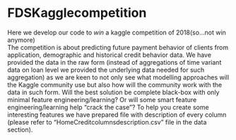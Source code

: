# FDSKagglecompetition
Here we develop our code to *win* a kaggle competition of 2018(so...not win anymore)<br>
The competition is about predicting future payment behavior of clients from application, demographic and historical credit behavior data. We have provided the data in the raw form (instead of aggregations of time variant data on loan level we provided the underlying data needed for such aggregation) as we are keen to not only see what modelling approaches will the Kaggle community use but also how will the community work with the data in such form. Will the best solution be complete black-box with only minimal feature engineering/learning? Or will some smart feature engineering/learning help “crack the case”? To help you create some interesting features we have prepared file with description of every column (please refer to “HomeCreditcolumnsdescription.csv” file in the data section).
